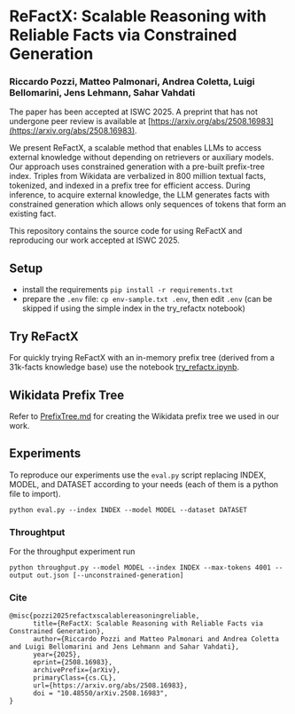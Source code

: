 # ReFactX: Scalable Reasoning with Reliable Facts via Constrained Generation
### Riccardo Pozzi, Matteo Palmonari, Andrea Coletta, Luigi Bellomarini, Jens Lehmann, Sahar Vahdati
The paper has been accepted at ISWC 2025. A preprint that has not
undergone peer review is available at
[https://arxiv.org/abs/2508.16983](https://arxiv.org/abs/2508.16983).

We present ReFactX, a scalable method that enables LLMs to access external knowledge without depending on retrievers or auxiliary models. Our approach uses constrained generation with a pre-built prefix-tree index. Triples from Wikidata are verbalized in 800 million textual facts, tokenized, and indexed in a prefix tree for efficient access. During inference, to acquire external knowledge, the LLM generates facts with constrained generation which allows only sequences of tokens that form an existing fact.


This repository contains the source code for using ReFactX and reproducing our work accepted at ISWC 2025.

## Setup
- install the requirements `pip install -r requirements.txt`
- prepare the `.env` file: `cp env-sample.txt .env`, then edit `.env` (can be skipped if using the simple index in the try_refactx notebook)

## Try ReFactX
For quickly trying ReFactX with an in-memory prefix tree (derived from a 31k-facts knowledge base) use the notebook [try_refactx.ipynb](try_refactx.ipynb).

## Wikidata Prefix Tree
Refer to [PrefixTree.md](PrefixTree.md) for creating the Wikidata prefix tree we used in our work.

## Experiments
To reproduce our experiments use the `eval.py` script replacing INDEX, MODEL, and DATASET according to your needs (each of them is a python file to import).
```
python eval.py --index INDEX --model MODEL --dataset DATASET
```

### Throughtput
For the throughput experiment run
```
python throughput.py --model MODEL --index INDEX --max-tokens 4001 --output out.json [--unconstrained-generation]
```

### Cite
```
@misc{pozzi2025refactxscalablereasoningreliable,
      title={ReFactX: Scalable Reasoning with Reliable Facts via Constrained Generation}, 
      author={Riccardo Pozzi and Matteo Palmonari and Andrea Coletta and Luigi Bellomarini and Jens Lehmann and Sahar Vahdati},
      year={2025},
      eprint={2508.16983},
      archivePrefix={arXiv},
      primaryClass={cs.CL},
      url={https://arxiv.org/abs/2508.16983},
      doi = "10.48550/arXiv.2508.16983",
}
```